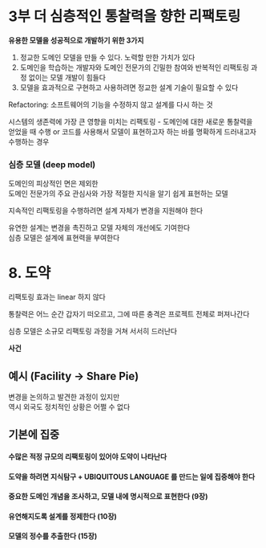 # 3부 더 심층적인 통찰력을 향한 리팩토링
**유용한 모델을 성공적으로 개발하기 위한 3가지**
1. 정교한 도메인 모델을 만들 수 있다. 노력할 만한 가치가 있다
2. 도메인을 학습하는 개발자와 도메인 전문가의 긴밀한 참여와 반복적인 리팩토링 과정 없이는 모델 개발이 힘들다
3. 모델을 효과적으로 구현하고 사용하려면 정교한 설계 기술이 필요할 수 있다

Refactoring: 소프트웨어의 기능을 수정하지 않고 설계를 다시 하는 것

시스템의 생존력에 가장 큰 영향을 미치는 리팩토링 - 도메인에 대한 새로운 통찰력을 얻었을 때 수행 or 코드를 사용해서 모델이 표현하고자 하는 바를 명확하게 드러내고자 수행하는 경우

### 심층 모델 (deep model)
도메인의 피상적인 면은 제외한  
도메인 전문가의 주요 관심사와 가장 적절한 지식을 알기 쉽게 표현하는 모델

지속적인 리팩토링을 수행하려면 설계 자체가 변경을 지원해야 한다

유연한 설계는 변경을 촉진하고 모델 자체의 개선에도 기여한다  
심층 모델은 설계에 표현력을 부여한다

# 8. 도약

리팩토링 효과는 linear 하지 않다

통찰력은 어느 순간 갑자기 떠오르고, 그에 따른 충격은 프로젝트 전체로 퍼져나간다

심층 모델은 소규모 리팩토링 과정을 거쳐 서서히 드러난다

**사건**

## 예시 (Facility -> Share Pie)
변경을 논의하고 발견한 과정이 있지만  
역시 외국도 정치적인 상황은 어쩔 수 없다

## 기본에 집중
#### 수많은 적정 규모의 리팩토링이 있어야 도약이 나타난다
#### 도약을 하려면 지식탐구 + UBIQUITOUS LANGUAGE 를 만드는 일에 집중해야 한다
#### 중요한 도메인 개념을 조사하고, 모델 내에 명시적으로 표현한다 (9장)
#### 유연해지도록 설계를 정제한다 (10장)
#### 모델의 정수를 추출한다 (15장)